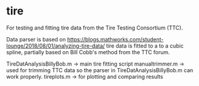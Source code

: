 # tire
For testing and fitting tire data from the Tire Testing Consortium (TTC).

Data parser is based on https://blogs.mathworks.com/student-lounge/2018/08/01/analyzing-tire-data/
tire data is fitted to a to a cubic spline, partially based on Bill Cobb's method from the TTC forum.

TireDatAnalysisBillyBob.m -> main tire fitting script
manualtrimmer.m           -> used for trimming TTC data so the parser in TireDatAnalysisBillyBob.m can work properly.
tireplots.m               -> for plotting and comparing results            
